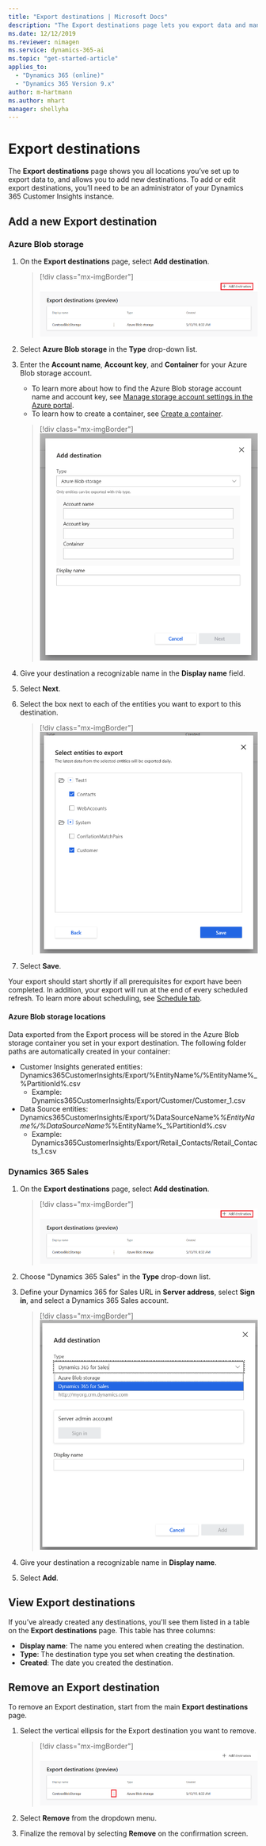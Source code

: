 ```yaml
---
title: "Export destinations | Microsoft Docs"
description: "The Export destinations page lets you export data and manage destinations for exporting data."
ms.date: 12/12/2019
ms.reviewer: nimagen
ms.service: dynamics-365-ai
ms.topic: "get-started-article"
applies_to: 
  - "Dynamics 365 (online)"
  - "Dynamics 365 Version 9.x"
author: m-hartmann
ms.author: mhart
manager: shellyha
---
```


# Export destinations

The **Export destinations** page shows you all locations you’ve set up to export data to, and allows you to add new destinations. To add or edit export destinations, you’ll need to be an administrator of your Dynamics 365 Customer Insights instance.

## Add a new Export destination

### Azure Blob storage

1. On the **Export destinations** page, select **Add destination**.

   > [!div class="mx-imgBorder"]
   > ![Add Export destination](media/add-export-destination.png "Add Export destination")

2. Select **Azure Blob storage** in the **Type** drop-down list.

3. Enter the **Account name**, **Account key**, and **Container** for your Azure Blob storage account.
    - To learn more about how to find the Azure Blob storage account name and account key, see [Manage storage account settings in the Azure portal](https://docs.microsoft.com/azure/storage/common/storage-account-manage).
    - To learn how to create a container, see [Create a container](https://docs.microsoft.com/azure/storage/blobs/storage-quickstart-blobs-portal#create-a-container).

   > [!div class="mx-imgBorder"]
   > ![Add destination](media/export-destinations-azure-blob.png "Add destination")

4. Give your destination a recognizable name in the **Display name** field.

5. Select **Next**.

6. Select the box next to each of the entities you want to export to this destination.

   > [!div class="mx-imgBorder"]
   > ![Select entities to export](media/export-destinations-azure-blob-entities.png "Select entities to export")

7. Select **Save**.

Your export should start shortly if all prerequisites for export have been completed. In addition, your export will run at the end of every scheduled refresh.  To learn more about scheduling, see [Schedule tab](pm-settings.md#schedule-tab).

#### Azure Blob storage locations

Data exported from the Export process will be stored in the Azure Blob storage container you set in your export destination.  The following folder paths are automatically created in your container:

- Customer Insights generated entities: Dynamics365CustomerInsights/Export/%EntityName%/%EntityName%_%PartitionId%.csv
  - Example: Dynamics365CustomerInsights/Export/Customer/Customer_1.csv
- Data Source entities: Dynamics365CustomerInsights/Export/%DataSourceName%_%EntityName%/%DataSourceName%_%EntityName%_%PartitionId%.csv
  - Example: Dynamics365CustomerInsights/Export/Retail_Contacts/Retail_Contacts_1.csv

### Dynamics 365 Sales

1. On the **Export destinations** page, select **Add destination**.

   > [!div class="mx-imgBorder"]
   > ![Add Export destination](media/add-export-destination.png "Add Export destination")

2. Choose "Dynamics 365 Sales" in the **Type** drop-down list.

3. Define your Dynamics 365 for Sales URL in **Server address**, select **Sign in**, and select a Dynamics 365 Sales account.

   > [!div class="mx-imgBorder"]
   > ![Add destination page](media/export-destinations-dynamics365-for-sales.png "Add destination page")

4. Give your destination a recognizable name in **Display name**.

5. Select **Add**.

## View Export destinations

If you’ve already created any destinations, you'll see them listed in a table on the **Export destinations** page. This table has three columns:

- **Display name**: The name you entered when creating the destination.
- **Type**: The destination type you set when creating the destination.
- **Created**: The date you created the destination.

## Remove an Export destination

To remove an Export destination, start from the main **Export destinations** page.

1. Select the vertical ellipsis for the Export destination you want to remove.

   > [!div class="mx-imgBorder"]
   > ![Vertical ellipsis](media/export-destinations-page-ellipsis.png "Vertical ellipsis")

2. Select **Remove** from the dropdown menu.

3. Finalize the removal by selecting **Remove** on the confirmation screen.
